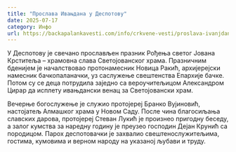 ```yaml
---
title: "Прослава Ивањдана у Деспотову"
date: 2025-07-17
category: Инфо
url: https://backapalankavesti.com/info/crkvene-vesti/proslava-ivanjdana-u-despotovu/
---
```


У Деспотову је свечано прослављен празник Рођења светог Јована Крститеља – храмовна слава Светојованског храма. Празничним бденијем је началствовао протонамесник Новица Ракић, архијерејски намесник бачкопаланачки, уз саслужење свештенства Епархије бачке. Потом су се деца потрудила заједно са вероучитељицом Александром Цирар да исплету ивањдански венац за Светојовански храм.

Вечерње богослужење је служио протојереј Бранко Вујиновић, настојатељ Алмашког храма у Новом Саду. После чина благосиљања славских дарова, протојереј Стеван Лукић је произнео пригодну беседу, а залог кумства за наредну годину је преузео господин Дејан Крунић са породицом. Парох деспотовачки је захвалио свештенослужитељима, гостима, кумовима и верном народу на указаној љубави и труду.
